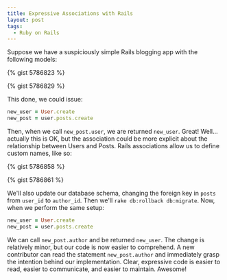 ```yaml
---
title: Expressive Associations with Rails
layout: post
tags:
  - Ruby on Rails
---
```

Suppose we have a suspiciously simple Rails blogging app with the following models:

{% gist 5786823 %}

{% gist 5786829 %}

This done, we could issue:

```ruby
new_user = User.create
new_post = user.posts.create
```

Then, when we call `new_post.user`, we are returned `new_user`. Great! Well&#8230;actually this is OK, but the association could be more explicit about the relationship between Users and Posts. Rails associations allow us to define custom names, like so:

{% gist 5786858 %}

{% gist 5786861 %}

We'll also update our database schema, changing the foreign key in `posts` from `user_id` to `author_id`. Then we'll `rake db:rollback db:migrate`. Now, when we perform the same setup:

```ruby
new_user = User.create
new_post = user.posts.create
```

We can call `new_post.author` and be returned `new_user`. The change is relatively minor, but our code is now easier to comprehend. A new contributor can read the statement `new_post.author` and immediately grasp the intention behind our implementation. Clear, expressive code is easier to read, easier to communicate, and easier to maintain. Awesome!
